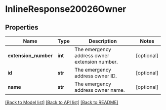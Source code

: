 # InlineResponse20026Owner

## Properties
Name | Type | Description | Notes
------------ | ------------- | ------------- | -------------
**extension_number** | **int** | The emergency address owner extension number. | [optional] 
**id** | **str** | The emergency address owner ID. | [optional] 
**name** | **str** | The emergency address owner name. | [optional] 

[[Back to Model list]](../README.md#documentation-for-models) [[Back to API list]](../README.md#documentation-for-api-endpoints) [[Back to README]](../README.md)

